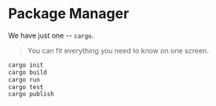 # Package Manager

We have just one -- `cargo`.

> You can fit everything you need to know on one screen.

```bash
cargo init
cargo build
cargo run
cargo test
cargo publish
```

